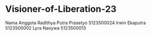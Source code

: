 # Visioner-of-Liberation-23
Nama Anggota
Radithya Putra Prasetyo 5123500024
Irwin Ekaputra 5123500002
Lyra Nasywa 5123500013
